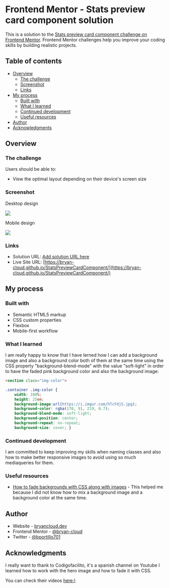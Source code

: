 # Frontend Mentor - Stats preview card component solution

This is a solution to the [Stats preview card component challenge on Frontend Mentor](https://www.frontendmentor.io/challenges/stats-preview-card-component-8JqbgoU62). Frontend Mentor challenges help you improve your coding skills by building realistic projects. 

## Table of contents

- [Overview](#overview)
  - [The challenge](#the-challenge)
  - [Screenshot](#screenshot)
  - [Links](#links)
- [My process](#my-process)
  - [Built with](#built-with)
  - [What I learned](#what-i-learned)
  - [Continued development](#continued-development)
  - [Useful resources](#useful-resources)
- [Author](#author)
- [Acknowledgments](#acknowledgments)



## Overview

### The challenge

Users should be able to:

- View the optimal layout depending on their device's screen size

### Screenshot

Desktop design

![](https://i.imgur.com/6rzrKJc.png)

Mobile design

![](https://i.imgur.com/UYJd0WN.png)



### Links

- Solution URL: [Add solution URL here](https://your-solution-url.com)
- Live Site URL: [https://bryan-cloud.github.io/StatsPreviewCardComponent/](https://bryan-cloud.github.io/StatsPreviewCardComponent/)

## My process

### Built with

- Semantic HTML5 markup
- CSS custom properties
- Flexbox
- Mobile-first workflow


### What I learned

I am really happy to know that I have lerned how I can add a background image and also a background color both of them at the same time using the CSS property "background-blend-mode" with the value "soft-light" in order to have the faded pink background color and also the background image:

```html
<section class="img-color">
```
```css
.container .img-color {
    width: 100%;
    height: 25em;
    background-image:url(https://i.imgur.com/hTcFdjS.jpg);
    background-color: rgba(170, 91, 219, 0.7);
    background-blend-mode: soft-light;
    background-position: center;
    background-repeat: no-repeat;
    background-size: cover; }
```

### Continued development

I am committed to keep improving my skills when naming classes and also how to make better responsive images to avoid using so much mediaqueries for them.

### Useful resources

- [How to fade backgrounds with CSS along with images](https://www.youtube.com/watch?v=Rtw7c4S_JyI&t=319s) - This helped me because I did not know how to mix a background image and a background color at the same time.

## Author

- Website - [bryancloud.dev](https://bryancloud.dev)
- Frontend Mentor - [@bryan-cloud](https://www.frontendmentor.io/profile/bryan-cloud)
- Twitter - [@bportillo701](https://twitter.com/bportillo701)


## Acknowledgments

I really want to thank to Codigofacilito, it's a spanish channel on Youtube I learned how to work with the hero image and how to fade it with CSS.

You can check their videos [here:)](https://www.youtube.com/channel/UCLXRGxAzeaLDGaOphqapzmg)
